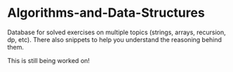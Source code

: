 # Algorithms-and-Data-Structures
Database for solved exercises on multiple topics (strings, arrays, recursion, dp, etc). There also snippets to help you understand the reasoning behind them. 

This is still being worked on!
